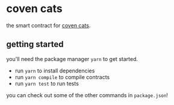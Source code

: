 # coven cats

the smart contract for [coven cats](https://www.covencats.xyz/).

## getting started

you'll need the package manager `yarn` to get started.

- run `yarn` to install dependencies
- run `yarn compile` to compile contracts
- run `yarn test` to run tests

you can check out some of the other commands in `package.json`!
